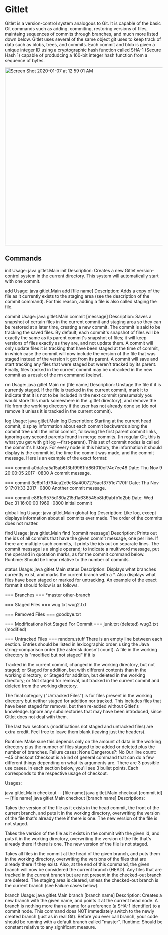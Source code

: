 # Gitlet

Gitlet is a version-control system analogous to Git. It is capable of the basic Git commands such as adding, commiting, restoring versions of files, maintaing sequences of commits through branches, and much more listed down below.
Gitlet uses several of the same object git uses to keep track of data such as blobs, trees, and commits. Each commit and blob 
is given a unique integer ID using a cryptographic hash function called SHA-1 (Secure Hash 1) capable of produdcing a 160-bit 
integer hash function from a sequence of bytes. 

<img width="569" alt="Screen Shot 2020-01-07 at 12 59 01 AM" src="https://user-images.githubusercontent.com/47373165/71882269-fb9ae600-30e8-11ea-8063-f84349684aa8.png">

## Commands 
init
Usage: java gitlet.Main init
Description: Creates a new Gitlet version-control system in the current directory. This system will automatically start with one commit.

add
Usage: java gitlet.Main add [file name]
Description: Adds a copy of the file as it currently exists to the staging area (see the description of the commit command). For this reason, adding a file is also called staging the file. 

commit
Usage: java gitlet.Main commit [message]
Description: Saves a snapshot of certain files in the current commit and staging area so they can be restored at a later time, creating a new commit. The commit is said to be tracking the saved files. By default, each commit's snapshot of files will be exactly the same as its parent commit's snapshot of files; it will keep versions of files exactly as they are, and not update them. A commit will only update files it is tracking that have been staged at the time of commit, in which case the commit will now include the version of the file that was staged instead of the version it got from its parent. A commit will save and start tracking any files that were staged but weren't tracked by its parent. Finally, files tracked in the current commit may be untracked in the new commit as a result of the rm command (below).

rm
Usage: java gitlet.Main rm [file name]
Description: Unstage the file if it is currently staged. If the file is tracked in the current commit, mark it to indicate that it is not to be included in the next commit (presumably you would store this mark somewhere in the .gitlet directory), and remove the file from the working directory if the user has not already done so (do not remove it unless it is tracked in the current commit).

log
Usage: java gitlet.Main log
Description: Starting at the current head commit, display information about each commit backwards along the commit tree until the initial commit, following the first parent commit links, ignoring any second parents found in merge commits. (In regular Git, this is what you get with git log --first-parent). This set of commit nodes is called the commit's history. For every node in this history, the information it should display is the commit id, the time the commit was made, and the commit message. Here is an example of the exact format:

   ===
   commit a0da1ea5a15ab613bf9961fd86f010cf74c7ee48
   Date: Thu Nov 9 20:00:05 2017 -0800
   A commit message.

   ===
   commit 3e8bf1d794ca2e9ef8a4007275acf3751c7170ff
   Date: Thu Nov 9 17:01:33 2017 -0800
   Another commit message.

   ===
   commit e881c9575d180a215d1a636545b8fd9abfb1d2bb
   Date: Wed Dec 31 16:00:00 1969 -0800
   initial commit


global-log
Usage: java gitlet.Main global-log
Description: Like log, except displays information about all commits ever made. The order of the commits does not matter.

find
Usage: java gitlet.Main find [commit message]
Description: Prints out the ids of all commits that have the given commit message, one per line. If there are multiple such commits, it prints the ids out on separate lines. The commit message is a single operand; to indicate a multiword message, put the operand in quotation marks, as for the commit command below.
Runtime: Should be linear relative to the number of commits.

status
Usage: java gitlet.Main status
Description: Displays what branches currently exist, and marks the current branch with a *. Also displays what files have been staged or marked for untracking. An example of the exact format it should follow is as follows.

=== Branches ===
*master
other-branch

=== Staged Files ===
wug.txt
wug2.txt

=== Removed Files ===
goodbye.txt

=== Modifications Not Staged For Commit ===
junk.txt (deleted)
wug3.txt (modified)

=== Untracked Files ===
random.stuff
There is an empty line between each section. Entries should be listed in lexicographic order, using the Java string-comparison order (the asterisk doesn't count). A file in the working directory is "modified but not staged" if it is

Tracked in the current commit, changed in the working directory, but not staged; or
Staged for addition, but with different contents than in the working directory; or
Staged for addition, but deleted in the working directory; or
Not staged for removal, but tracked in the current commit and deleted from the working directory.

The final category ("Untracked Files") is for files present in the working directory but neither staged for addition nor tracked. This includes files that have been staged for removal, but then re-added without Gitlet's knowledge. Ignore any subdirectories that may have been introduced, since Gitlet does not deal with them.

The last two sections (modifications not staged and untracked files) are extra credit. Feel free to leave them blank (leaving just the headers).

Runtime: Make sure this depends only on the amount of data in the working directory plus the number of files staged to be added or deleted plus the number of branches.
Failure cases: None
Dangerous?: No
Our line count: ~45
checkout
Checkout is a kind of general command that can do a few different things depending on what its arguments are. There are 3 possible use cases. In each section below, you'll see 3 bullet points. Each corresponds to the respective usage of checkout.

Usages:

java gitlet.Main checkout -- [file name]
java gitlet.Main checkout [commit id] -- [file name]
java gitlet.Main checkout [branch name]
Descriptions:

Takes the version of the file as it exists in the head commit, the front of the current branch, and puts it in the working directory, overwriting the version of the file that's already there if there is one. The new version of the file is not staged.

Takes the version of the file as it exists in the commit with the given id, and puts it in the working directory, overwriting the version of the file that's already there if there is one. The new version of the file is not staged.

Takes all files in the commit at the head of the given branch, and puts them in the working directory, overwriting the versions of the files that are already there if they exist. Also, at the end of this command, the given branch will now be considered the current branch (HEAD). Any files that are tracked in the current branch but are not present in the checked-out branch are deleted. The staging area is cleared, unless the checked-out branch is the current branch (see Failure cases below).


branch
Usage: java gitlet.Main branch [branch name]
Description: Creates a new branch with the given name, and points it at the current head node. A branch is nothing more than a name for a reference (a SHA-1 identifier) to a commit node. This command does NOT immediately switch to the newly created branch (just as in real Git). Before you ever call branch, your code should be running with a default branch called "master".
Runtime: Should be constant relative to any significant measure.

